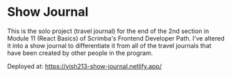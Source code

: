 # Show Journal

This is the solo project (travel journal) for the end of the 2nd section in Module 11 (React Basics) of Scrimba's Frontend Developer Path. I've altered it into a show journal to differentiate it from all of the travel journals that have been created by other people in the program.

Deployed at: https://vish213-show-journal.netlify.app/
